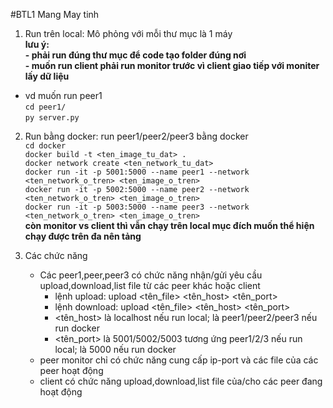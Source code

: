 #BTL1 Mang May tinh
1. Run trên local: Mô phỏng với mỗi thư mục là 1 máy<br>
**lưu ý: <br>- phải run đúng thư mục để code tạo folder đúng nơi<br>
         - muốn run client phải run monitor trước vì client giao tiếp với moniter lấy dữ liệu**
  - vd muốn run peer1  
    `cd peer1/`  
    `py server.py`  
2. Run bằng docker: run peer1/peer2/peer3 bằng docker <br> 
  `cd docker`<br>
  `docker build -t <ten_image_tu_dat> .`<br>
  `docker network create <ten_network_tu_dat>`<br>
  `docker run -it -p 5001:5000 --name peer1 --network <ten_network_o_tren> <ten_image_o_tren>`<br>
  `docker run -it -p 5002:5000 --name peer2 --network <ten_network_o_tren> <ten_image_o_tren>`<br>
  `docker run -it -p 5003:5000 --name peer3 --network <ten_network_o_tren> <ten_image_o_tren>`<br>
**còn monitor vs client thì vẫn chạy trên local mục đích muốn thể hiện chạy được trên đa nên tảng**<br>

3. Các chức năng
   - Các peer1,peer,peer3 có chức năng nhận/gửi yêu cầu upload,download,list file từ các peer khác hoặc client
     - lệnh upload: upload <tên_file> <tên_host> <tên_port>
     - lệnh download: upload <tên_file> <tên_host> <tên_port>
     - <tên_host> là localhost nếu run local; là peer1/peer2/peer3 nếu run docker
     - <tên_port> là 5001/5002/5003 tương ứng peer1/2/3 nếu run local; là 5000 nếu run docker 
   - peer monitor chỉ có chức năng cung cấp ip-port và các file của các peer hoạt động
   - client có chức năng upload,download,list file của/cho các peer đang hoạt động
